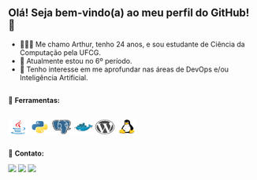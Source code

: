## Olá! Seja bem-vindo(a) ao meu perfil do GitHub! 👋

- 👨🏻‍💻 Me chamo Arthur, tenho 24 anos, e sou estudante de Ciência da Computação pela UFCG.
- 🔭 Atualmente estou no 6º período.
- 🤔 Tenho interesse em me aprofundar nas áreas de DevOps e/ou Inteligência Artificial.

##
 📌 **Ferramentas:**
<div style="display: inline_block"><br>
  <img align="center" alt="Arthur-Java" height="30" width="40" src="https://raw.githubusercontent.com/devicons/devicon/master/icons/java/java-original.svg">
  <img align="center" alt="Arthur-Python" height="30" width="40" src="https://raw.githubusercontent.com/devicons/devicon/master/icons/python/python-original.svg">
  <img align="center" alt="Arthur-PostgreSQL" height="30" width="40" src="https://raw.githubusercontent.com/devicons/devicon/master/icons/postgresql/postgresql-original.svg">
  <img align="center" alt="Arthur-Docker" height="30" width="40" src="https://raw.githubusercontent.com/devicons/devicon/master/icons/docker/docker-original.svg">
  <img align="center" alt="Arthur-WP" height="30" width="40" src="https://raw.githubusercontent.com/devicons/devicon/master/icons/wordpress/wordpress-plain.svg">
  <img align="center" alt="Arthur-Linux" height="30" width="40" src="https://raw.githubusercontent.com/devicons/devicon/master/icons/linux/linux-original.svg">
</div>

  ##

  📧 **Contato:**
 
<div> 
  <a href="https://instagram.com/arthur_ffa" target="_blank"><img src="https://img.shields.io/badge/-Instagram-%23E4405F?style=for-the-badge&logo=instagram&logoColor=white" target="_blank"></a>
  <a href = "mailto:arthurfalc9@gmail.com"><img src="https://img.shields.io/badge/-Gmail-%23333?style=for-the-badge&logo=gmail&logoColor=white" target="_blank"></a>
  <a href="https://www.linkedin.com/in/arthur-fernandes-84257532a" target="_blank"><img src="https://img.shields.io/badge/-LinkedIn-%230077B5?style=for-the-badge&logo=linkedin&logoColor=white" target="_blank"></a> 
  
</div>
